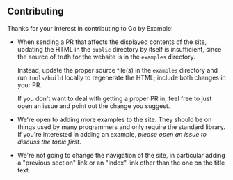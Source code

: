 ## Contributing

Thanks for your interest in contributing to Go by Example!

* When sending a PR that affects the displayed contents of the site, 
  updating the HTML in the `public` directory by itself is insufficient, since
  the source of truth for the website is in the `examples` directory.
  
  Instead, update the proper source file(s) in the `examples` directory and
  run `tools/build` locally to regenerate the HTML; include both changes in
  your PR.  
  
  If you don't want to deal with getting a proper PR in, feel free to just
  open an issue and point out the change you suggest.

* We're open to adding more examples to the site. They should be on things
  used by many programmers and only require the standard library. If you're
  interested in adding an example, _please open an issue to discuss the topic
  first_.

* We're not going to change the navigation of the site, in particular adding
  a "previous section" link or an "index" link other than the one on the title
  text.
